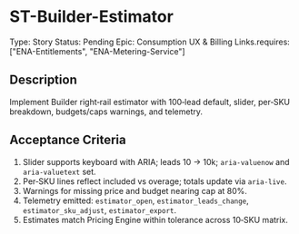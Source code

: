 # ST-Builder-Estimator

Type: Story
Status: Pending
Epic: Consumption UX & Billing
Links.requires: ["ENA-Entitlements", "ENA-Metering-Service"]

## Description
Implement Builder right‑rail estimator with 100‑lead default, slider, per‑SKU breakdown, budgets/caps warnings, and telemetry.

## Acceptance Criteria
1. Slider supports keyboard with ARIA; leads 10 → 10k; `aria-valuenow` and `aria-valuetext` set.
2. Per‑SKU lines reflect included vs overage; totals update via `aria-live`.
3. Warnings for missing price and budget nearing cap at 80%.
4. Telemetry emitted: `estimator_open`, `estimator_leads_change`, `estimator_sku_adjust`, `estimator_export`.
5. Estimates match Pricing Engine within tolerance across 10‑SKU matrix.
